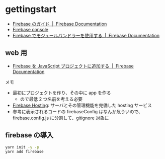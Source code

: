 # gettingstart

- [Firebase のガイド  \|  Firebase Documentation](https://firebase.google.com/docs/guides?hl=ja)
- [Firebase console](https://console.firebase.google.com/u/0/)
- [Firebase でモジュールバンドラーを使用する  \|  Firebase Documentation](https://firebase.google.com/docs/web/module-bundling)

## web 用

- [Firebase を JavaScript プロジェクトに追加する  \|  Firebase Documentation](https://firebase.google.com/docs/web/setup?hl=ja)

メモ

- 最初にプロジェクトを作り、その中に app を作る
  - ので最低 2 つ名前を考える必要
- [Firebase Hosting](https://firebase.google.com/docs/hosting/?authuser=0): サーバとその管理機能を完備した hosting サービス
- 参考に表示されるコードの firebaseConfig はなんか危ういので、firebase.config.js に分割して、gitignore 対象に

## firebase の導入

```bash
yarn init -y -p
yarn add firebase
```

